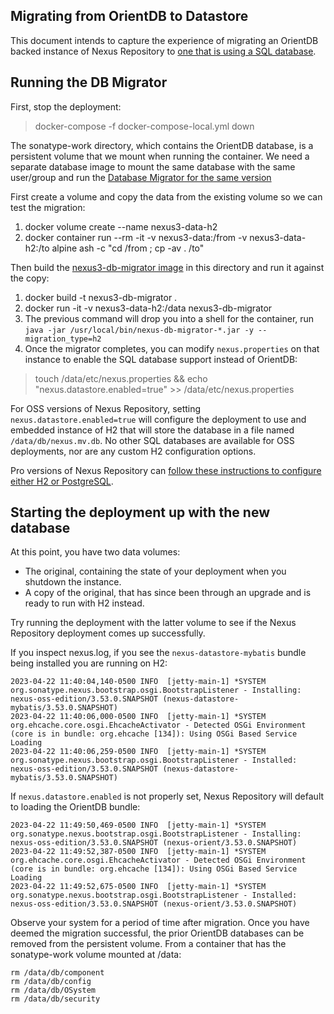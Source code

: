 ## Migrating from OrientDB to Datastore

This document intends to capture the experience of migrating an OrientDB backed instance of Nexus Repository
to [one that is using a SQL database](https://help.sonatype.com/repomanager3/installation-and-upgrades/configuring-nexus-repository-pro-for-h2-or-postgresql).

## Running the DB Migrator

First, stop the deployment:

> docker-compose -f docker-compose-local.yml down

The sonatype-work directory, which contains the OrientDB database, is a persistent volume that we mount when running the container.
We need a separate database image to mount the same database with the same user/group and run the [Database Migrator for the same version](https://help.sonatype.com/repomanager3/product-information/download/download-archives---sonatype-nexus-repository-database-migrator)

First create a volume and copy the data from the existing volume so we can test the migration:

1. docker volume create --name nexus3-data-h2
2. docker container run --rm -it -v nexus3-data:/from -v nexus3-data-h2:/to alpine ash -c "cd /from ; cp -av . /to"

Then build the [nexus3-db-migrator image](Dockerfile) in this directory and run it against the copy:

1. docker build -t nexus3-db-migrator .
2. docker run -it -v nexus3-data-h2:/data nexus3-db-migrator
3. The previous command will drop you into a shell for the container, run `java -jar /usr/local/bin/nexus-db-migrator-*.jar -y --migration_type=h2`
4. Once the migrator completes, you can modify `nexus.properties` on that instance to enable the SQL database support instead of OrientDB:

> touch /data/etc/nexus.properties && echo "nexus.datastore.enabled=true" >> /data/etc/nexus.properties

For OSS versions of Nexus Repository, setting `nexus.datastore.enabled=true` will configure the deployment to use
and embedded instance of H2 that will store the database in a file named `/data/db/nexus.mv.db`. No other SQL
databases are available for OSS deployments, nor are any custom H2 configuration options.

Pro versions of Nexus Repository can [follow these instructions to configure either H2 or PostgreSQL](https://help.sonatype.com/repomanager3/installation-and-upgrades/configuring-nexus-repository-pro-for-h2-or-postgresql).

## Starting the deployment up with the new database

At this point, you have two data volumes:

* The original, containing the state of your deployment when you shutdown the instance.
* A copy of the original, that has since been through an upgrade and is ready to run with H2 instead.

Try running the deployment with the latter volume to see if the Nexus Repository deployment comes up successfully. 

If you inspect nexus.log, if you see the `nexus-datastore-mybatis` bundle being installed you are running on H2:

```
2023-04-22 11:40:04,140-0500 INFO  [jetty-main-1] *SYSTEM org.sonatype.nexus.bootstrap.osgi.BootstrapListener - Installing: nexus-oss-edition/3.53.0.SNAPSHOT (nexus-datastore-mybatis/3.53.0.SNAPSHOT)
2023-04-22 11:40:06,000-0500 INFO  [jetty-main-1] *SYSTEM org.ehcache.core.osgi.EhcacheActivator - Detected OSGi Environment (core is in bundle: org.ehcache [134]): Using OSGi Based Service Loading
2023-04-22 11:40:06,259-0500 INFO  [jetty-main-1] *SYSTEM org.sonatype.nexus.bootstrap.osgi.BootstrapListener - Installed: nexus-oss-edition/3.53.0.SNAPSHOT (nexus-datastore-mybatis/3.53.0.SNAPSHOT)
```

If `nexus.datastore.enabled` is not properly set, Nexus Repository will default to loading the OrientDB bundle:

```
2023-04-22 11:49:50,469-0500 INFO  [jetty-main-1] *SYSTEM org.sonatype.nexus.bootstrap.osgi.BootstrapListener - Installing: nexus-oss-edition/3.53.0.SNAPSHOT (nexus-orient/3.53.0.SNAPSHOT)
2023-04-22 11:49:52,387-0500 INFO  [jetty-main-1] *SYSTEM org.ehcache.core.osgi.EhcacheActivator - Detected OSGi Environment (core is in bundle: org.ehcache [134]): Using OSGi Based Service Loading
2023-04-22 11:49:52,675-0500 INFO  [jetty-main-1] *SYSTEM org.sonatype.nexus.bootstrap.osgi.BootstrapListener - Installed: nexus-oss-edition/3.53.0.SNAPSHOT (nexus-orient/3.53.0.SNAPSHOT)
```

Observe your system for a period of time after migration. Once you have deemed the migration successful, the prior 
OrientDB databases can be removed from the persistent volume. From a container that has the sonatype-work volume 
mounted at /data: 

```
rm /data/db/component
rm /data/db/config
rm /data/db/OSystem
rm /data/db/security
```

